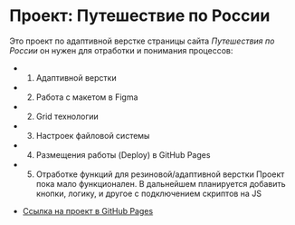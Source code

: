 # Проект: Путешествие по России

Это проект по адаптивной верстке страницы сайта *Путешествия по России* он нужен для отработки и понимания процессов:
* 1. Адаптивной верстки
* 2. Работа с макетом в Figma
* 2. Grid технологии
* 3. Настроек файловой системы
* 4. Размещения работы (Deploy) в GitHub Pages
* 5. Отработке функций для резиновой/адаптивной верстки
Проект пока мало функционален.
В дальнейшем планируется добавить кнопки, логику, и другое с подключением скриптов на JS

* [Ссылка на проект в GitHub Pages](...)
